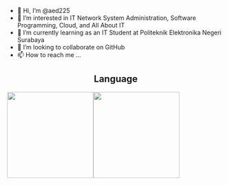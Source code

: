- 👋 Hi, I’m @aed225
- 👀 I’m interested in IT Network System Administration, Software Programming, Cloud, and All About IT
- 🌱 I’m currently learning as an IT Student at Politeknik Elektronika Negeri Surabaya
- 💞️ I’m looking to collaborate on GitHub
- 📫 How to reach me ...

<!---
aed225/aed225 is a ✨ special ✨ repository because its `README.md` (this file) appears on your GitHub profile.
You can click the Preview link to take a look at your changes.
--->

<h2 style="text-align:Center">Language</h2>
<div style="display:flex">
<img width="200" height="200" src="https://cdn.jsdelivr.net/gh/devicons/devicon/icons/c/c-original.svg" />
<img width="200" height="200" src="https://cdn.jsdelivr.net/gh/devicons/devicon/icons/javascript/javascript-original.svg" />
</div>
          
          
